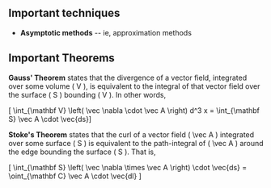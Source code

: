 ## Important techniques

* **Asymptotic methods** -- ie, approximation methods

## Important Theorems

**Gauss' Theorem** states that the divergence of a vector field, integrated over some volume \( V \), is equivalent to the integral of that vector field over the surface \( S \) bounding \( V \). In other words, 

\[ \int_{\mathbf V} \left( \vec \nabla \cdot \vec A \right) d^3 x  = \int_{\mathbf S}  \vec A \cdot \vec{ds}\]

**Stoke's Theorem** states that the curl of a vector field \( \vec A \) integrated over some surface \( S \) is equivalent to the path-integral of \( \vec A \) around the edge bounding the surface \( S \). That is, 

\[ \int_{\mathbf S} \left( \vec \nabla \times \vec A \right) \cdot \vec{ds} = \oint_{\mathbf C} \vec A \cdot \vec{dl} \]